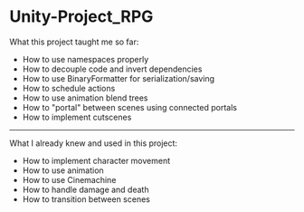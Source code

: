 # Unity-Project_RPG

What this project taught me so far:
* How to use namespaces properly
* How to decouple code and invert dependencies
* How to use BinaryFormatter for serialization/saving
* How to schedule actions
* How to use animation blend trees
* How to "portal" between scenes using connected portals
* How to implement cutscenes
***
What I already knew and used in this project:
* How to implement character movement 
* How to use animation
* How to use Cinemachine
* How to handle damage and death
* How to transition between scenes
